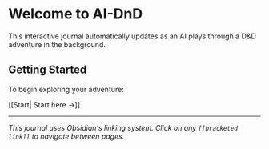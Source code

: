 # Welcome to AI-DnD

This interactive journal automatically updates as an AI plays through a D&D adventure in the background.

## Getting Started

To begin exploring your adventure:

[[Start| Start here →]]

---

*This journal uses Obsidian's linking system. Click on any `[[bracketed link]]` to navigate between pages.*

